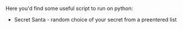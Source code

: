 Here you'd find some useful script to run on python:

- Secret Santa - random choice of your secret from a preentered list
